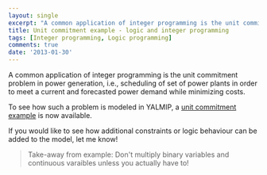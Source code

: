```yaml
---
layout: single
excerpt: "A common application of integer programming is the unit commitment problem in power generation, i.e., scheduling of set of power plants in order to meet a current and forecasted power demand while minimizing costs."
title: Unit commitment example - logic and integer programming 
tags: [Integer programming, Logic programming]
comments: true
date: '2013-01-30'
---
```


A common application of integer programming is the unit commitment problem in power generation, i.e., scheduling of set of power plants in order to meet a current and forecasted power demand while minimizing costs.

To see how such a problem is modeled in YALMIP, a [unit commitment example](/ylmip/examples/unitcommitment) is now available.

If you would like to see how additional constraints or logic behaviour can be added to the model, let me know!

> Take-away from example: Don't multiply binary variables and continuous varaibles unless you actually have to!
